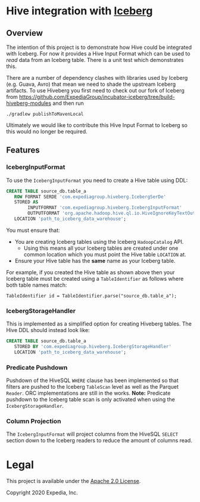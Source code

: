 # Hive integration with [Iceberg](https://iceberg.apache.org/)

##  Overview
The intention of this project is to demonstrate how Hive could be integrated with Iceberg. For now it provides a Hive Input Format which can be used to *read* 
data from an Iceberg table. There is a unit test which demonstrates this. 

There are a number of dependency clashes with libraries used by Iceberg (e.g. Guava, Avro) 
that mean we need to shade the upstream Iceberg artifacts. To use Hiveberg you first need to check out our fork of Iceberg from 
https://github.com/ExpediaGroup/incubator-iceberg/tree/build-hiveberg-modules and then run
```
./gradlew publishToMavenLocal
```
Ultimately we would like to contribute this Hive Input Format to Iceberg so this would no longer be required.

## Features
### IcebergInputFormat

To use the `IcebergInputFormat` you need to create a Hive table using DDL:
```sql
CREATE TABLE source_db.table_a
   ROW FORMAT SERDE 'com.expediagroup.hiveberg.IcebergSerDe'
   STORED AS
        INPUTFORMAT 'com.expediagroup.hiveberg.IcebergInputFormat'
        OUTPUTFORMAT 'org.apache.hadoop.hive.ql.io.HiveIgnoreKeyTextOutputFormat'
   LOCATION 'path_to_iceberg_data_warehouse';
```

You must ensure that:
- You are creating Iceberg tables using the Iceberg `HadoopCatalog` API. 
    - Using this means all your Iceberg tables are created under one common location which you must point the Hive table `LOCATION` at. 
- Ensure your Hive table has the **same** name as your Iceberg table. 

For example, if you created the Hive table as shown above then your Iceberg table must be created using a `TableIdentifier` as follows where both table names match: 
```
TableIdentifier id = TableIdentifier.parse("source_db.table_a");
```

### IcebergStorageHandler
This is implemented as a simplified option for creating Hiveberg tables. The Hive DDL should instead look like:
```sql
CREATE TABLE source_db.table_a
   STORED BY 'com.expediagroup.hiveberg.IcebergStorageHandler'
   LOCATION 'path_to_iceberg_data_warehouse';
```

### Predicate Pushdown
Pushdown of the HiveSQL `WHERE` clause has been implemented so that filters are pushed to the Iceberg `TableScan` level as well as the Parquet `Reader`. ORC implementations are still in the works.
**Note:** Predicate pushdown to the Iceberg table scan is only activated when using the `IcebergStorageHandler`. 


### Column Projection
The `IcebergInputFormat` will project columns from the HiveSQL `SELECT` section down to the Iceberg readers to reduce the amount of columns read. 

# Legal
This project is available under the [Apache 2.0 License](http://www.apache.org/licenses/LICENSE-2.0.html).

Copyright 2020 Expedia, Inc.
